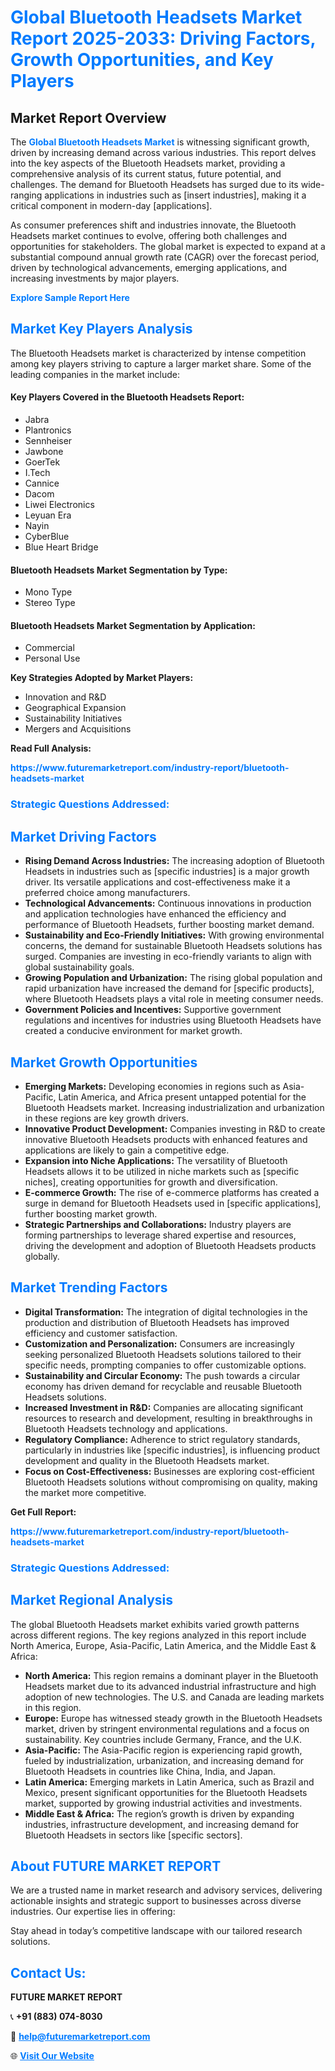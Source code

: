 <h1 style="color: #007BFF;">Global Bluetooth Headsets Market Report 2025-2033: Driving Factors, Growth Opportunities, and Key Players</h1>

<section id="overview">
<h2>Market Report Overview</h2>
<p>The <a href="https://www.futuremarketreport.com/industry-report/bluetooth-headsets-market" style="color: #007BFF; text-decoration: none;"><strong>Global Bluetooth Headsets Market</strong></a> is witnessing significant growth, driven by increasing demand across various industries. This report delves into the key aspects of the Bluetooth Headsets market, providing a comprehensive analysis of its current status, future potential, and challenges. The demand for Bluetooth Headsets has surged due to its wide-ranging applications in industries such as [insert industries], making it a critical component in modern-day [applications].</p>
<p>As consumer preferences shift and industries innovate, the Bluetooth Headsets market continues to evolve, offering both challenges and opportunities for stakeholders. The global market is expected to expand at a substantial compound annual growth rate (CAGR) over the forecast period, driven by technological advancements, emerging applications, and increasing investments by major players.</p>
</section>

<section id="overview">
<p><a href="https://www.futuremarketreport.com/request-sample/reportId=75658" style="color: #007BFF; text-decoration: none;"><strong>Explore Sample Report Here</strong></a></p>
</section>

<section id="key-players">
<h2 style="color: #007BFF;">Market Key Players Analysis</h2>
<p>The Bluetooth Headsets market is characterized by intense competition among key players striving to capture a larger market share. Some of the leading companies in the market include:</p>
<h4>Key Players Covered in the Bluetooth Headsets Report:</h4>
<ul><li>Jabra</li><li>Plantronics</li><li>Sennheiser</li><li>Jawbone</li><li>GoerTek</li><li>I.Tech</li><li>Cannice</li><li>Dacom</li><li>Liwei Electronics</li><li>Leyuan Era</li><li>Nayin</li><li>CyberBlue</li><li>Blue Heart Bridge</li></ul>
<h4>Bluetooth Headsets Market Segmentation by Type:</h4>
<ul><li>Mono Type</li><li>Stereo Type</li></ul>

<h4>Bluetooth Headsets Market Segmentation by Application:</h4>
<ul><li>Commercial</li><li>Personal Use</li></ul>
<p><strong>Key Strategies Adopted by Market Players:</strong></p>
<ul>
<li>Innovation and R&D</li>
<li>Geographical Expansion</li>
<li>Sustainability Initiatives</li>
<li>Mergers and Acquisitions</li>
</ul>
</section>

<section>
<p><strong>Read Full Analysis: </strong></p><a href="https://www.futuremarketreport.com/industry-report/bluetooth-headsets-market" style="color: #007BFF; text-decoration: none;"><strong>https://www.futuremarketreport.com/industry-report/bluetooth-headsets-market</strong></a>
<h3 style="color: #007BFF;">Strategic Questions Addressed:</h3>
</section>

<section id="driving-factors">
<h2 style="color: #007BFF;">Market Driving Factors</h2>
<ul>
<li><strong>Rising Demand Across Industries:</strong> The increasing adoption of Bluetooth Headsets in industries such as [specific industries] is a major growth driver. Its versatile applications and cost-effectiveness make it a preferred choice among manufacturers.</li>
<li><strong>Technological Advancements:</strong> Continuous innovations in production and application technologies have enhanced the efficiency and performance of Bluetooth Headsets, further boosting market demand.</li>
<li><strong>Sustainability and Eco-Friendly Initiatives:</strong> With growing environmental concerns, the demand for sustainable Bluetooth Headsets solutions has surged. Companies are investing in eco-friendly variants to align with global sustainability goals.</li>
<li><strong>Growing Population and Urbanization:</strong> The rising global population and rapid urbanization have increased the demand for [specific products], where Bluetooth Headsets plays a vital role in meeting consumer needs.</li>
<li><strong>Government Policies and Incentives:</strong> Supportive government regulations and incentives for industries using Bluetooth Headsets have created a conducive environment for market growth.</li>
</ul>
</section>

<section id="growth-opportunities">
<h2 style="color: #007BFF;">Market Growth Opportunities</h2>
<ul>
<li><strong>Emerging Markets:</strong> Developing economies in regions such as Asia-Pacific, Latin America, and Africa present untapped potential for the Bluetooth Headsets market. Increasing industrialization and urbanization in these regions are key growth drivers.</li>
<li><strong>Innovative Product Development:</strong> Companies investing in R&D to create innovative Bluetooth Headsets products with enhanced features and applications are likely to gain a competitive edge.</li>
<li><strong>Expansion into Niche Applications:</strong> The versatility of Bluetooth Headsets allows it to be utilized in niche markets such as [specific niches], creating opportunities for growth and diversification.</li>
<li><strong>E-commerce Growth:</strong> The rise of e-commerce platforms has created a surge in demand for Bluetooth Headsets used in [specific applications], further boosting market growth.</li>
<li><strong>Strategic Partnerships and Collaborations:</strong> Industry players are forming partnerships to leverage shared expertise and resources, driving the development and adoption of Bluetooth Headsets products globally.</li>
</ul>
</section>

<section id="trending-factors">
<h2 style="color: #007BFF;">Market Trending Factors</h2>
<ul>
<li><strong>Digital Transformation:</strong> The integration of digital technologies in the production and distribution of Bluetooth Headsets has improved efficiency and customer satisfaction.</li>
<li><strong>Customization and Personalization:</strong> Consumers are increasingly seeking personalized Bluetooth Headsets solutions tailored to their specific needs, prompting companies to offer customizable options.</li>
<li><strong>Sustainability and Circular Economy:</strong> The push towards a circular economy has driven demand for recyclable and reusable Bluetooth Headsets solutions.</li>
<li><strong>Increased Investment in R&D:</strong> Companies are allocating significant resources to research and development, resulting in breakthroughs in Bluetooth Headsets technology and applications.</li>
<li><strong>Regulatory Compliance:</strong> Adherence to strict regulatory standards, particularly in industries like [specific industries], is influencing product development and quality in the Bluetooth Headsets market.</li>
<li><strong>Focus on Cost-Effectiveness:</strong> Businesses are exploring cost-efficient Bluetooth Headsets solutions without compromising on quality, making the market more competitive.</li>
</ul>
</section>

<section>
<p><strong>Get Full Report: </strong></p><a href="https://www.futuremarketreport.com/industry-report/bluetooth-headsets-market" style="color: #007BFF; text-decoration: none;"><strong>https://www.futuremarketreport.com/industry-report/bluetooth-headsets-market</strong></a>
<h3 style="color: #007BFF;">Strategic Questions Addressed:</h3>
</section>


<section id="regional-analysis">
<h2 style="color: #007BFF;">Market Regional Analysis</h2>
<p>The global Bluetooth Headsets market exhibits varied growth patterns across different regions. The key regions analyzed in this report include North America, Europe, Asia-Pacific, Latin America, and the Middle East & Africa:</p>
<ul>
<li><strong>North America:</strong> This region remains a dominant player in the Bluetooth Headsets market due to its advanced industrial infrastructure and high adoption of new technologies. The U.S. and Canada are leading markets in this region.</li>
<li><strong>Europe:</strong> Europe has witnessed steady growth in the Bluetooth Headsets market, driven by stringent environmental regulations and a focus on sustainability. Key countries include Germany, France, and the U.K.</li>
<li><strong>Asia-Pacific:</strong> The Asia-Pacific region is experiencing rapid growth, fueled by industrialization, urbanization, and increasing demand for Bluetooth Headsets in countries like China, India, and Japan.</li>
<li><strong>Latin America:</strong> Emerging markets in Latin America, such as Brazil and Mexico, present significant opportunities for the Bluetooth Headsets market, supported by growing industrial activities and investments.</li>
<li><strong>Middle East & Africa:</strong> The region’s growth is driven by expanding industries, infrastructure development, and increasing demand for Bluetooth Headsets in sectors like [specific sectors].</li>
</ul>
</section>

<footer>
<h2 style="color: #007BFF;">About FUTURE MARKET REPORT</h2>
<p>We are a trusted name in market research and advisory services, delivering actionable insights and strategic support to businesses across diverse industries. Our expertise lies in offering:</p>

<p>Stay ahead in today’s competitive landscape with our tailored research solutions.</p>

<h2 style="color: #007BFF;">Contact Us:</h2>
<p><strong>FUTURE MARKET REPORT</strong></p>
<p>📞 <strong>+91 (883) 074-8030</strong></p>
<p>📧 <strong><a href="mailto:help@futuremarketreport.com" style="color: #007BFF;">help@futuremarketreport.com</a></strong></p>
<p>🌐 <strong><a href="https://www.futuremarketreport.com/" style="color: #007BFF;">Visit Our Website</a></strong></p>
</footer>